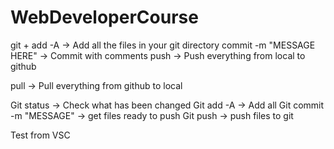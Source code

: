 # WebDeveloperCourse

git +
	add -A -> Add all the files in your git directory
	commit -m "MESSAGE HERE" -> Commit with comments
	push -> Push everything from local to github

pull -> Pull everything from github to local

Git status -> Check what has been changed
Git add -A -> Add all
Git commit -m "MESSAGE" -> get files ready to push
Git push -> push files to git


Test from VSC